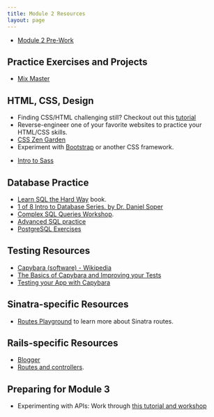 ```yaml
---
title: Module 2 Resources
layout: page
---
```


* [Module 2 Pre-Work](../intermission_work/index.md)


## Practice Exercises and Projects


* [Mix Master](../projects/mix_master/1_getting_started.markdown)



## HTML, CSS, Design

- Finding CSS/HTML challenging still? Checkout out this [tutorial](https://github.com/turingschool-examples/introductory-static-site)
- Reverse-engineer one of your favorite websites to practice your HTML/CSS skills.
- [CSS Zen Garden](http://www.csszengarden.com/)
- Experiment with [Bootstrap](http://getbootstrap.com/) or another CSS framework.
* [Intro to Sass](../lessons/intro_to_sass)


## Database Practice

- [Learn SQL the Hard Way](http://sql.learncodethehardway.org/book/) book.
- [1 of 8 Intro to Database Series. by Dr. Daniel Soper](https://www.youtube.com/watch?v=4Z9KEBexzcM)
- [Complex SQL Queries Workshop](http://backend.turing.io/module2/misc/complex_queries).
- [Advanced SQL practice](https://github.com/turingschool/lesson_plans/blob/master/ruby_03-professional_rails_applications/intermediate_sql.md)
- [PostgreSQL Exercises](https://pgexercises.com/questions/basic/)


## Testing Resources

- [Capybara (software) - Wikipedia](https://en.wikipedia.org/wiki/Capybara_(software))
- [The Basics of Capybara and Improving your Tests](https://www.sitepoint.com/basics-capybara-improving-tests/)
- [Testing your App with Capybara](https://github.com/teamcapybara/capybara)


## Sinatra-specific Resources

- [Routes Playground](https://github.com/turingschool/routing_playground) to learn more about Sinatra routes.


## Rails-specific Resources

- [Blogger](http://backend.turing.io/module2/misc/blogger)
- [Routes and controllers](https://github.com/turingschool/challenges/blob/master/routes_controllers_rails.markdown).


## Preparing for Module 3

- Experimenting with APIs: Work through [this tutorial and workshop](http://backend.turing.io/module2/misc/exploring_apis_workshop)
